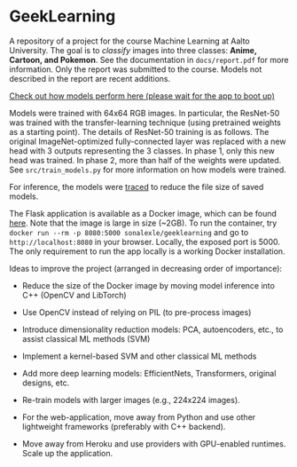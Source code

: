 # GeekLearning
A repository of a project for the course Machine Learning at Aalto University. 
The goal is to *classify* images into three classes: **Anime, Cartoon, and Pokemon**. 
See the documentation in `docs/report.pdf` for more information. 
Only the report was submitted to the course. Models not described in the report 
are recent additions.

[Check out how models perform here (please wait for the app to boot up)](https://geeklearning.herokuapp.com/)

Models were trained with 64x64 RGB images. In particular, the ResNet-50 was trained with the 
transfer-learning technique (using pretrained weights as a starting point). The details of ResNet-50 training 
is as follows. The original ImageNet-optimized fully-connected layer was replaced with a new head with 3 outputs 
representing the 3 classes. In phase 1, only this new head was trained. In phase 2, more than half of the weights were updated.
See `src/train_models.py` for more information on how models were trained.

For inference, the models were [traced](https://pytorch.org/docs/stable/jit.html) to reduce the file size of saved models. 

The Flask application is available as a Docker image, which can be found [here](https://hub.docker.com/r/sonalexle/geeklearning). Note that the image is large in size (~2GB). To run the container, try `docker run --rm -p 8080:5000 sonalexle/geeklearning` and go to `http://localhost:8080` in your browser. Locally, the exposed port is 5000. The only requirement to run the app locally is a working Docker installation.

Ideas to improve the project (arranged in decreasing order of importance):

* Reduce the size of the Docker image by moving model inference into C++ (OpenCV and LibTorch)

* Use OpenCV instead of relying on PIL (to pre-process images)

* Introduce dimensionality reduction models: PCA, autoencoders, etc., to assist classical ML methods (SVM)

* Implement a kernel-based SVM and other classical ML methods

* Add more deep learning models: EfficientNets, Transformers, original designs, etc.

* Re-train models with larger images (e.g., 224x224 images).

* For the web-application, move away from Python and use other lightweight frameworks (preferably with C++ backend).

* Move away from Heroku and use providers with GPU-enabled runtimes. Scale up the application.
